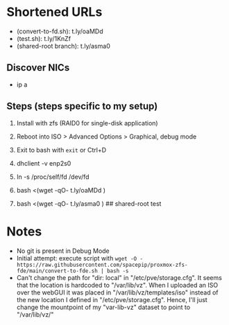 # Shortened URLs
- (convert-to-fd.sh): t.ly/oaMDd 
- (test.sh): t.ly/1KnZf
- (shared-root branch): t.ly/asma0

## Discover NICs
- ip a

## Steps (steps specific to my setup)
1. Install with zfs (RAID0 for single-disk application)
2. Reboot into ISO > Advanced Options > Graphical, debug mode
3. Exit to bash with `exit` or Ctrl+D
4. dhclient -v enp2s0
5. ln -s /proc/self/fd /dev/fd
6. bash <(wget -qO- t.ly/oaMDd )

7. bash <(wget -qO- t.ly/asma0 )  ## shared-root test


# Notes
- No git is present in Debug Mode
- Initial attempt: execute script with `wget -O - https://raw.githubusercontent.com/spacepip/proxmox-zfs-fde/main/convert-to-fde.sh | bash -s`
- Can't change the path for "dir: local" in "/etc/pve/storage.cfg". It seems that the location is hardcoded to "/var/lib/vz".
When I uploaded an ISO over the webGUI it was placed in "/var/lib/vz/templates/iso" instead of the new location I defined in 
"/etc/pve/storage.cfg". Hence, I'll just change the mountpoint of my "var-lib-vz" dataset to point to "/var/lib/vz/"
